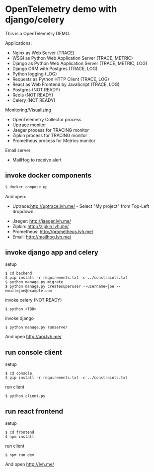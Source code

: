 # OpenTelemetry demo with django/celery

This is a OpenTelemetry DEMO.

Applications:

* Nginx as Web Server (TRACE)
* WSGI as Python Web Application Server (TRACE, METRIC)
* Django as Python Web Application Server (TRACE, METRIC, LOG)
* Django ORM with Postgres (TRACE, LOG)
* Python logging (LOG)
* Requests as Python HTTP Client (TRACE, LOG)
* React as Web Frontend by JavaScript (TRACE, LOG)
* Postgres (NOT READY)
* Redis (NOT READY)
* Celery (NOT READY)

Monitoring/Visualizing

* OpenTelemetry Collector process
* Uptrace monitor
* Jaeger process for TRACING monitor
* Zipkin process for TRACING monitor
* Prometheus process for Metrics monitor

Email server

* MailHog to receive alert

## invoke docker components

```bash
$ docker compose up
```

And open:

* Uptrace:http://uptrace.lvh.me/  - Select "My project" from Top-Left dropdown.
- Jaeger: http://jaeger.lvh.me/
- Zipkin: http://zipkin.lvh.me/
- Prometheus: http://prometheus.lvh.me/
- Email: http://mailhog.lvh.me/

## invoke django app and celery

setup

```console
$ cd backend
$ pip install -r requirements.txt -c ../constraints.txt
$ python manage.py migrate
$ python manage.py createsuperuser --username=joe --email=joe@example.com
```

invoke celery (NOT READY)
```console
$ python <TBD>
```

invoke django
```console
$ python manage.py runserver
```

And open http://api.lvh.me/

## run console client

setup

```console
$ cd console
$ pip install -r requirements.txt -c ../constraints.txt
```

run client
```console
$ python client.py
```

## run react frontend

setup

```console
$ cd frontend
$ npm install
```

run client
```console
$ npm run dev
```

And open http://lvh.me/
